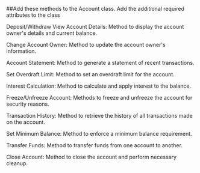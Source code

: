 ##Add these methods to the Account class. Add the additional required attributes to the class

Deposit/Withdraw
View Account Details: Method to display the account owner's details and current balance.

Change Account Owner: Method to update the account owner's information.

Account Statement: Method to generate a statement of recent transactions.

Set Overdraft Limit: Method to set an overdraft limit for the account.

Interest Calculation: Method to calculate and apply interest to the balance.

Freeze/Unfreeze Account: Methods to freeze and unfreeze the account for security reasons.

Transaction History: Method to retrieve the history of all transactions made on the account.

Set Minimum Balance: Method to enforce a minimum balance requirement.

Transfer Funds: Method to transfer funds from one account to another.

Close Account: Method to close the account and perform necessary cleanup.
